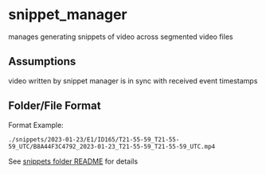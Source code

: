 # snippet_manager
manages generating snippets of video across segmented video files


## Assumptions

video written by snippet manager is in sync with received event timestamps

## Folder/File Format

Format Example:

    ./snippets/2023-01-23/E1/ID165/T21-55-59_T21-55-59_UTC/B8A44F3C4792_2023-01-23_T21-55-59_T21-55-59_UTC.mp4

See [snippets folder README](./snippets/README.md) for details